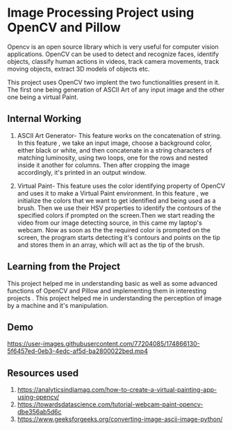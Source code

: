 # Image Processing Project using OpenCV and Pillow

Opencv is an open source library which is very useful for computer vision applications.
OpenCV can be used to detect and recognize faces, identify objects, classify human actions in videos, track camera movements, track moving objects, extract 3D models of objects etc.

This project uses OpenCV two implent the two functionalities present in it.
The first one being generation of ASCII Art of any input image and the other one being a virtual Paint.

## Internal Working

1. ASCII Art Generator-
This feature works on the concatenation of string. In this feature , we take an input image, choose a background color, either black or white, and then concatenate in a string characters of matching luminosity, using two loops, one for the rows and nested inside it another for columns.
Then after cropping the image accordingly, it's printed in an output window.

2. Virtual Paint-
This feature uses the color identifying property of OpenCV and uses it to make a Virtual Paint environment. In this feature , we initialize the colors that we want to get identified and being used as a brush. Then we use their HSV properties to identify the contours of the specified colors if prompted on the screen.Then we start reading the video from our image detecting source, in this came my laptop's webcam. Now as soon as the the required color is prompted on the screen, the program starts detecting it's contours and points on the tip and stores them in an array, which will act as the tip of the brush.

## Learning from the Project

This project helped me in understanding basic as well as some advanced functions of OpenCV and Pillow and implementing them in interesting projects .
This project helped me in understanding the perception of image by a machine and it's manipulation.


## Demo

https://user-images.githubusercontent.com/77204085/174866130-5f6457ed-0eb3-4edc-af5d-ba2800022bed.mp4



## Resources used

1. https://analyticsindiamag.com/how-to-create-a-virtual-painting-app-using-opencv/
2. https://towardsdatascience.com/tutorial-webcam-paint-opencv-dbe356ab5d6c
3. https://www.geeksforgeeks.org/converting-image-ascii-image-python/

